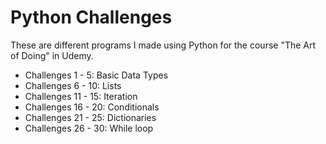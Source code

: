 # Python Challenges

These are different programs I made using Python for the course "The Art of Doing" in Udemy.

- Challenges 1 - 5: Basic Data Types
- Challenges 6 - 10: Lists
- Challenges 11 - 15: Iteration
- Challenges 16 - 20: Conditionals
- Challenges 21 - 25: Dictionaries
- Challenges 26 - 30: While loop

